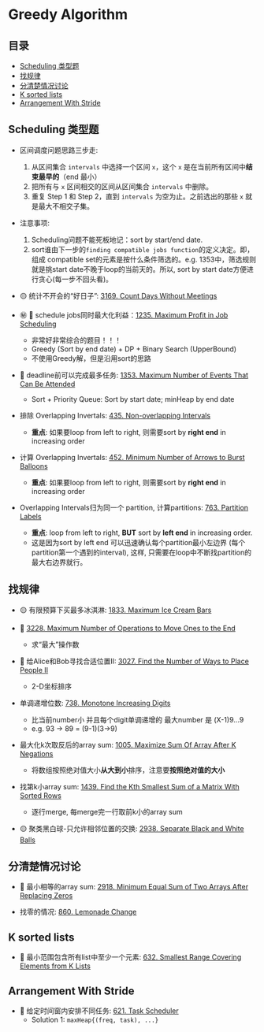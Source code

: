 # Greedy Algorithm

## 目录
* [Scheduling 类型题](#scheduling-类型题)
* [找规律](#找规律)
* [分清楚情况讨论](#分清楚情况讨论)
* [K sorted lists](#k-sorted-lists)
* [Arrangement With Stride](#arrangement-with-stride)

## Scheduling 类型题

* 区间调度问题思路三步走:
    1. 从区间集合 `intervals` 中选择一个区间 `x`，这个 `x` 是在当前所有区间中**结束最早的**（end 最小）
    2. 把所有与 `x` 区间相交的区间从区间集合 `intervals` 中删除。
    3. 重复 Step 1 和 Step 2，直到 `intervals` 为空为止。之前选出的那些 `x` 就是最大不相交子集。
* 注意事项:
    1. Scheduling问题不能死板地记：sort by start/end date.
    2. sort谁由下一步的`finding compatible jobs function`的定义决定。即，组成 compatible set的元素是按什么条件筛选的。e.g. 1353中，筛选规则就是挑start date不晚于loop的当前天的。所以, sort by start date方便进行贪心(每一步不回头看)。

* :yellow_circle: 统计不开会的“好日子”: [3169. Count Days Without Meetings](https://github.com/szhou12/leetcode-go/tree/main/leetcode/3169-Count-Days-Without-Meetings)

* :secret: :red_circle: schedule jobs同时最大化利益：[1235. Maximum Profit in Job Scheduling](https://github.com/szhou12/leetcode-go/tree/main/leetcode/1235-Maximum-Profit-in-Job-Scheduling)
    * 非常好非常综合的题目！！！
    * Greedy (Sort by end date) + DP + Binary Search (UpperBound)
    * 不使用Greedy解，但是沿用sort的思路

* :red_circle: deadline前可以完成最多任务: [1353. Maximum Number of Events That Can Be Attended](https://github.com/szhou12/leetcode-go/tree/main/leetcode/1353-Maximum-Number-of-Events-That-Can-Be-Attended)
    * Sort + Priority Queue: Sort by start date; minHeap by end date

* 排除 Overlapping Invertals: [435. Non-overlapping Intervals](https://github.com/szhou12/leetcode-go/tree/main/leetcode/0435-Non-overlapping-Intervals)
    * **重点**: 如果要loop from left to right, 则需要sort by **right end** in increasing order

* 计算 Overlapping Invertals: [452. Minimum Number of Arrows to Burst Balloons](https://github.com/szhou12/leetcode-go/tree/main/leetcode/0452-Minimum-Number-of-Arrows-to-Burst-Balloons)
    * **重点**: 如果要loop from left to right, 则需要sort by **right end** in increasing order

* Overlapping Intervals归为同一个 partition, 计算partitions: [763. Partition Labels](https://github.com/szhou12/leetcode-go/tree/main/leetcode/0763-Partition-Labels)
    * **重点**: loop from left to right, **BUT** sort by **left end** in increasing order.
    * 这是因为sort by left end 可以迅速确认每个partition最小左边界 (每个partition第一个遇到的interval), 这样, 只需要在loop中不断找partition的最大右边界就行。

## 找规律

* :yellow_circle: 有限预算下买最多冰淇淋: [1833. Maximum Ice Cream Bars]()

* :red_circle: [3228. Maximum Number of Operations to Move Ones to the End](https://github.com/szhou12/leetcode-go/tree/main/leetcode/3228-Maximum-Number-of-Operations-to-Move-Ones-to-the-End)
    * 求“最大”操作数

* :red_circle: 给Alice和Bob寻找合适位置II: [3027. Find the Number of Ways to Place People II](https://github.com/szhou12/leetcode-go/tree/main/leetcode/3027-Find-the-Number-of-Ways-to-Place-People-II)
    * 2-D坐标排序

* 单调递增位数: [738. Monotone Increasing Digits](https://github.com/szhou12/leetcode-go/tree/main/leetcode/0738-Monotone-Increasing-Digits)
    * 比当前number小 并且每个digit单调递增的 最大number 是 (X-1)9...9
    * e.g. 93 -> 89 = (9-1)(3->9)

* 最大化k次取反后的array sum: [1005. Maximize Sum Of Array After K Negations](https://github.com/szhou12/leetcode-go/tree/main/leetcode/1005-Maximize-Sum-Of-Array-After-K-Negations)
    * 将数组按照绝对值大小**从大到小**排序，注意要**按照绝对值的大小**

* 找第k小array sum: [1439. Find the Kth Smallest Sum of a Matrix With Sorted Rows](https://github.com/szhou12/leetcode-go/tree/main/leetcode/1439-Find-the-Kth-Smallest-Sum-of-a-Matrix-With-Sorted-Rows)
    * 逐行merge, 每merge完一行取前k小的array sum

* :yellow_circle: 聚类黑白球-只允许相邻位置的交换: [2938. Separate Black and White Balls](https://github.com/szhou12/leetcode-go/tree/main/leetcode/2938-Separate-Black-and-White-Balls)

## 分清楚情况讨论

* :red_circle: 最小相等的array sum: [2918. Minimum Equal Sum of Two Arrays After Replacing Zeros](https://github.com/szhou12/leetcode-go/tree/main/leetcode/2918-Minimum-Equal-Sum-of-Two-Arrays-After-Replacing-Zeros)

* 找零的情况: [860. Lemonade Change](https://github.com/szhou12/leetcode-go/tree/main/leetcode/0860-Lemonade-Change)

## K sorted lists
* :red_circle: 最小范围包含所有list中至少一个元素: [632. Smallest Range Covering Elements from K Lists](https://github.com/szhou12/leetcode-go/tree/main/leetcode/0632-Smallest-Range-Covering-Elements-from-K-Lists)

## Arrangement With Stride
* :red_circle: 给定时间窗内安排不同任务: [621. Task Scheduler](https://github.com/szhou12/leetcode-go/tree/main/leetcode/0621-Task-Scheduler)
    * Solution 1: `maxHeap{(freq, task), ...}`